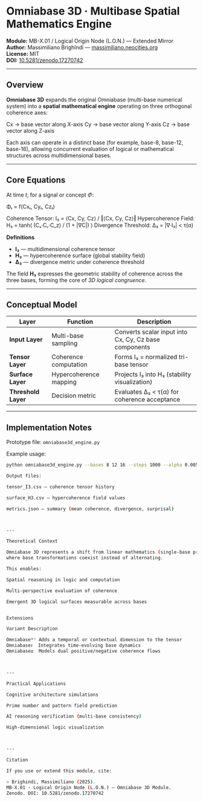 # Omniabase 3D · Multibase Spatial Mathematics Engine  
**Module:** MB-X.01 / Logical Origin Node (L.O.N.) — Extended Mirror  
**Author:** Massimiliano Brighindi — [massimiliano.neocities.org](https://massimiliano.neocities.org/)  
**License:** MIT  
**DOI:** [10.5281/zenodo.17270742](https://doi.org/10.5281/zenodo.17270742)  

---

## Overview

**Omniabase 3D** expands the original Omniabase (multi-base numerical system) into a **spatial mathematical engine** operating on three orthogonal coherence axes:

Cx → base vector along X-axis
Cy → base vector along Y-axis
Cz → base vector along Z-axis

Each axis can operate in a distinct base (for example, base-8, base-12, base-16), allowing concurrent evaluation of logical or mathematical structures across multidimensional bases.

---

## Core Equations

At time *t*, for a signal or concept *Φ*:

Φₜ = f(Cxₜ, Cyₜ, Czₜ)

Coherence Tensor:      I₃ = ⟨Cx, Cy, Cz⟩ / ‖⟨Cx, Cy, Cz⟩‖ Hypercoherence Field:  H₃ = tanh( (Cₓ·Cᵧ·C_z) / (1 + |∇C|) ) Divergence Threshold:  Δ₃ = |∇·I₃| < τ(α)

**Definitions**

- **I₃** — multidimensional coherence tensor  
- **H₃** — hypercoherence surface (global stability field)  
- **Δ₃** — divergence metric under coherence threshold  

The field **H₃** expresses the geometric stability of coherence across the three bases, forming the core of *3D logical congruence*.

---

## Conceptual Model

| Layer | Function | Description |
|-------|-----------|-------------|
| **Input Layer** | Multi-base sampling | Converts scalar input into Cx, Cy, Cz base components |
| **Tensor Layer** | Coherence computation | Forms I₃ = normalized tri-base tensor |
| **Surface Layer** | Hypercoherence mapping | Projects I₃ into H₃ (stability visualization) |
| **Threshold Layer** | Decision metric | Evaluates Δ₃ < τ(α) for coherence acceptance |

---

## Implementation Notes

Prototype file: `omniabase3d_engine.py`  

Example usage:

```bash
python omniabase3d_engine.py --bases 8 12 16 --steps 1000 --alpha 0.005

Output files:

tensor_I3.csv — coherence tensor history

surface_H3.csv — hypercoherence field values

metrics.json — summary (mean coherence, divergence, surprisal)



---

Theoretical Context

Omniabase 3D represents a shift from linear mathematics (single-base progression) to volumetric mathematics,
where base transformations coexist instead of alternating.

This enables:

Spatial reasoning in logic and computation

Multi-perspective evaluation of coherence

Emergent 3D logical surfaces measurable across bases


Extensions

Variant	Description

Omniabase⁴⁺	Adds a temporal or contextual dimension to the tensor
Omniabaseᴛ	Integrates time-evolving base dynamics
Omniabase±	Models dual positive/negative coherence flows



---

Practical Applications

Cognitive architecture simulations

Prime number and pattern field prediction

AI reasoning verification (multi-base consistency)

High-dimensional logic visualization



---

Citation

If you use or extend this module, cite:

> Brighindi, Massimiliano (2025).
MB-X.01 · Logical Origin Node (L.O.N.) — Omniabase 3D Module.
Zenodo. DOI: 10.5281/zenodo.17270742
